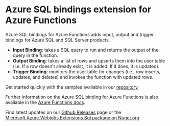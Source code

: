 # Azure SQL bindings extension for Azure Functions

Azure SQL bindings for Azure Functions adds input, output and trigger bindings for Azure SQL and SQL Server products.
- **Input Binding**: takes a SQL query to run and returns the output of the query in the function.
- **Output Binding**: takes a list of rows and upserts them into the user table (i.e. If a row doesn't already exist, it is added. If it does, it is updated).
- **Trigger Binding**: monitors the user table for changes (i.e., row inserts, updates, and deletes) and invokes the function with updated rows.

Get started quickly with the samples available in our [repository](https://github.com/Azure/azure-functions-sql-extension/tree/main/samples)

Further information on the Azure SQL binding for Azure Functions is also available in the [Azure Functions docs](https://aka.ms/sqlbindings).

Find latest updates on our [Github Releases](https://github.com/Azure/azure-functions-sql-extension/releases/latest) page or the [Microsoft.Azure.Webjobs.Extensions.Sql package on Nuget.org](https://www.nuget.org/packages/Microsoft.Azure.WebJobs.Extensions.Sql)